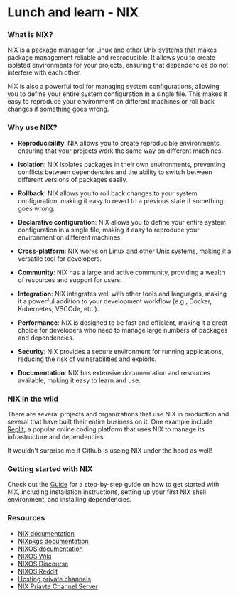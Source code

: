# Lunch and learn - NIX

### What is NIX?

NIX is a package manager for Linux and other Unix systems that makes package management reliable and reproducible. It allows you to create isolated environments for your projects, ensuring that dependencies do not interfere with each other.

NIX is also a powerful tool for managing system configurations, allowing you to define your entire system configuration in a single file. This makes it easy to reproduce your environment on different machines or roll back changes if something goes wrong.

### Why use NIX?

- **Reproducibility**: NIX allows you to create reproducible environments, ensuring that your projects work the same way on different machines.

- **Isolation**: NIX isolates packages in their own environments, preventing conflicts between dependencies and the ability to switch between different versions of packages easily.

- **Rollback**: NIX allows you to roll back changes to your system configuration, making it easy to revert to a previous state if something goes wrong.

- **Declarative configuration**: NIX allows you to define your entire system configuration in a single file, making it easy to reproduce your environment on different machines.

- **Cross-platform**: NIX works on Linux and other Unix systems, making it a versatile tool for developers.

- **Community**: NIX has a large and active community, providing a wealth of resources and support for users.

- **Integration**: NIX integrates well with other tools and languages, making it a powerful addition to your development workflow (e.g., Docker, Kubernetes, VSCOde, etc.).

- **Performance**: NIX is designed to be fast and efficient, making it a great choice for developers who need to manage large numbers of packages and dependencies.

- **Security**: NIX provides a secure environment for running applications, reducing the risk of vulnerabilities and exploits.

- **Documentation**: NIX has extensive documentation and resources available, making it easy to learn and use.

### NIX in the wild

There are several projects and organizations that use NIX in production and several that have built their entire business on it. One example include [Replit](https://replit.com/), a popular online coding platform that uses NIX to manage its infrastructure and dependencies.

It wouldn't surprise me if Github is useing NIX under the hood as well!

### Getting started with NIX

Check out the [Guide](guide.md) for a step-by-step guide on how to get started with NIX, including installation instructions, setting up your first NIX shell environment, and installing dependencies.

### Resources

- [NIX documentation](https://nixos.org/manual/nix/stable/)
- [NIXpkgs documentation](https://nixos.org/manual/nixpkgs/stable/)
- [NIXOS documentation](https://nixos.org/manual/nixos/stable/)
- [NIXOS Wiki](https://nixos.wiki/)
- [NIXOS Discourse](https://discourse.nixos.org/)
- [NIXOS Reddit](https://www.reddit.com/r/NixOS/)
- [Hosting private channels](https://discourse.nixos.org/t/hosting-a-binary-cache-on-artifactory/50326)
- [NIX Priavte Channel Server](https://statics.teams.cdn.office.net/evergreen-assets/safelinks/1/atp-safelinks.html)
